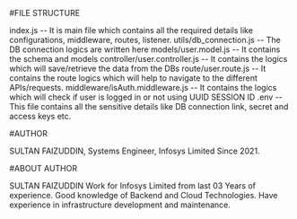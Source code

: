 #FILE STRUCTURE

index.js -- It is main file which contains all the required details like configurations, middleware, routes, listener.
utils/db_connection.js -- The DB connection logics are written here
models/user.model.js -- It contains the schema and models
controller/user.controller.js -- It contains the logics which will save/retrieve the data from the DBs
route/user.route.js -- It contains the route logics which will help to navigate to the different APIs/requests.
middleware/isAuth.middleware.js -- It contains the logics which will check if user is logged in or not using UUID SESSION ID
.env -- This file contains all the sensitive details like DB connection link, secret and access keys etc.


#AUTHOR

SULTAN FAIZUDDIN, Systems Engineer, Infosys Limited Since 2021.


#ABOUT AUTHOR

SULTAN FAIZUDDIN Work for Infosys Limited from last 03 Years of experience. Good knowledge of Backend and Cloud Technologies. Have experience in infrastructure development and maintenance.